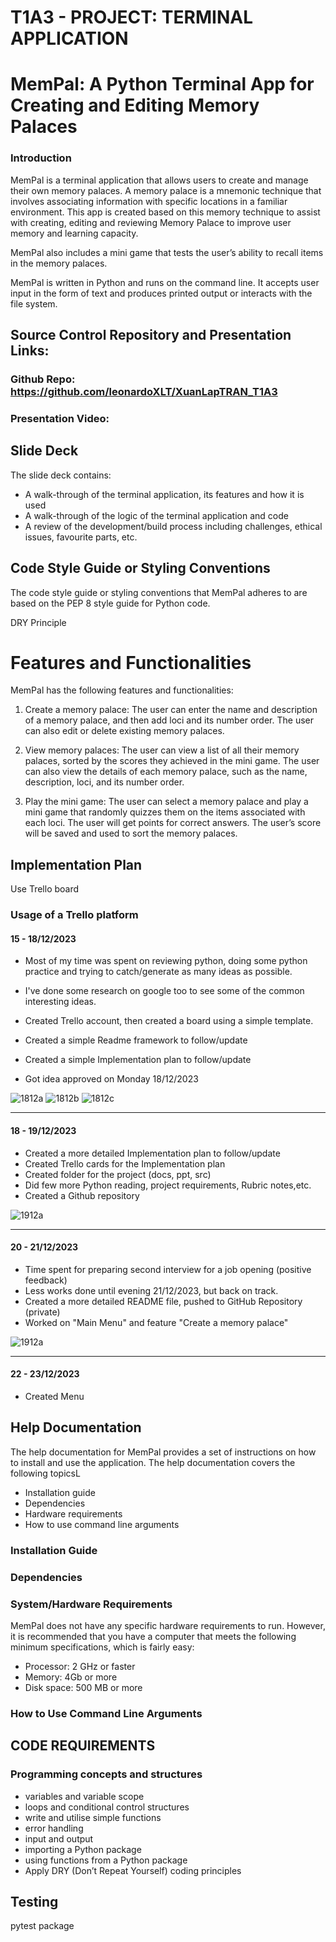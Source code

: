 # T1A3 - PROJECT: TERMINAL APPLICATION

# MemPal: A Python Terminal App for Creating and Editing Memory Palaces

### Introduction

MemPal is a terminal application that allows users to create and manage their own memory palaces. A memory palace is a mnemonic technique that involves associating information with specific locations in a familiar environment. This app is created based on this memory technique to assist with creating, editing and reviewing Memory Palace to improve user memory and learning capacity.

MemPal also includes a mini game that tests the user’s ability to recall items in the memory palaces.

MemPal is written in Python and runs on the command line. It accepts user input in the form of text and produces printed output or interacts with the file system.

## Source Control Repository and Presentation Links:

### Github Repo: https://github.com/leonardoXLT/XuanLapTRAN_T1A3
### Presentation Video: 

## Slide Deck

The slide deck contains:
- A walk-through of the terminal application, its features and how it is used
- A walk-through of the logic of the terminal application and code
- A review of the development/build process including challenges, ethical issues, favourite parts, etc.

## Code Style Guide or Styling Conventions

The code style guide or styling conventions that MemPal adheres to are based on the PEP 8 style guide for Python code.

DRY Principle

# Features and Functionalities

MemPal has the following features and functionalities:

1. Create a memory palace: The user can enter the name and description of a memory palace, and then add loci and its number order. The user can also edit or delete existing memory palaces.

2. View memory palaces: The user can view a list of all their memory palaces, sorted by the scores they achieved in the mini game. The user can also view the details of each memory palace, such as the name, description, loci, and its number order.

3. Play the mini game: The user can select a memory palace and play a mini game that randomly quizzes them on the items associated with each loci. The user will get points for correct answers. The user’s score will be saved and used to sort the memory palaces.

## **Implementation Plan**

Use Trello board


### Usage of a Trello platform

#### 15 - 18/12/2023

- Most of my time was spent on reviewing python, doing some python practice and trying to catch/generate as many ideas as possible.

- I've done some research on google too to see some of the common interesting ideas.

- Created Trello account, then created a board using a simple template.

- Created a simple Readme framework to follow/update

- Created a simple Implementation plan to follow/update

- Got idea approved on Monday 18/12/2023

![1812a](./docs/181223_a.PNG)
![1812b](./docs/181223_b.PNG)
![1812c](./docs/181223_c.PNG)

---

#### 18 - 19/12/2023

- Created a more detailed Implementation plan to follow/update
- Created Trello cards for the Implementation plan
- Created folder for the project (docs, ppt, src)
- Did few more Python reading, project requirements, Rubric notes,etc.
- Created a Github repository

![1912a](./docs/1912a.PNG)

---

#### 20 - 21/12/2023

- Time spent for preparing second interview for a job opening (positive feedback)
- Less works done until evening 21/12/2023, but back on track.
- Created a more detailed README file, pushed to GitHub Repository (private)
- Worked on "Main Menu" and feature "Create a memory palace"

![1912a](./docs/1912a.PNG)

---

#### 22 - 23/12/2023

- Created Menu

## Help Documentation

The help documentation for MemPal provides a set of instructions on how to install and use the application. The help documentation covers the following topicsL

- Installation guide
- Dependencies
- Hardware requirements
- How to use command line arguments

### Installation Guide

### Dependencies

### System/Hardware Requirements

MemPal does not have any specific hardware requirements to run. However, it is recommended that you have a computer that meets the following minimum specifications, which is fairly easy:

- Processor: 2 GHz or faster
- Memory: 4Gb or more
- Disk space: 500 MB or more

### How to Use Command Line Arguments

## CODE REQUIREMENTS

### **Programming concepts and structures**

- variables and variable scope
- loops and conditional control structures
- write and utilise simple functions
- error handling
- input and output
- importing a Python package
- using functions from a Python package
- Apply DRY (Don’t Repeat Yourself) coding principles


## Testing

pytest package

